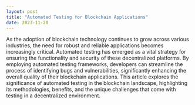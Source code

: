```yaml
---
layout: post
title: "Automated Testing for Blockchain Applications"
date: 2023-11-20
---
```


As the adoption of blockchain technology continues to grow across various industries, the need for robust and reliable applications becomes increasingly critical. Automated testing has emerged as a vital strategy for ensuring the functionality and security of these decentralized platforms. By employing automated testing frameworks, developers can streamline the process of identifying bugs and vulnerabilities, significantly enhancing the overall quality of their blockchain applications. This article explores the significance of automated testing in the blockchain landscape, highlighting its methodologies, benefits, and the unique challenges that come with testing in a decentralized environment.

